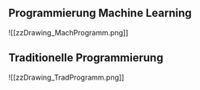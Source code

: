
## Programmierung Machine Learning

![[zzDrawing_MachProgramm.png]]


## Traditionelle Programmierung

![[zzDrawing_TradProgramm.png]]


